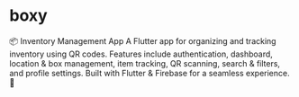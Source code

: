 # boxy
📦 Inventory Management App A Flutter app for organizing and tracking inventory using QR codes. Features include authentication, dashboard, location &amp; box management, item tracking, QR scanning, search &amp; filters, and profile settings. Built with Flutter &amp; Firebase for a seamless experience. 🚀
